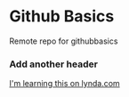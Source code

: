Github Basics
============

Remote repo for githubbasics

### Add another header

[I'm learning this on lynda.com](http://www.lynda.com)
